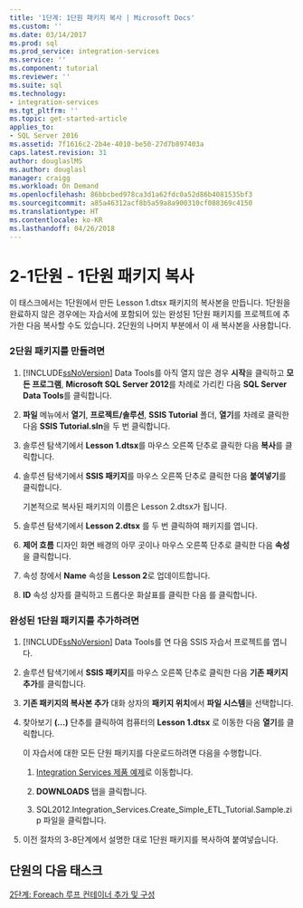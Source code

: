 ```yaml
---
title: '1단계: 1단원 패키지 복사 | Microsoft Docs'
ms.custom: ''
ms.date: 03/14/2017
ms.prod: sql
ms.prod_service: integration-services
ms.service: ''
ms.component: tutorial
ms.reviewer: ''
ms.suite: sql
ms.technology:
- integration-services
ms.tgt_pltfrm: ''
ms.topic: get-started-article
applies_to:
- SQL Server 2016
ms.assetid: 7f1616c2-2b4e-4010-be50-27d7b897403a
caps.latest.revision: 31
author: douglaslMS
ms.author: douglasl
manager: craigg
ms.workload: On Demand
ms.openlocfilehash: 86bbcbed978ca3d1a62fdc0a52d86b4081535bf3
ms.sourcegitcommit: a85a46312acf8b5a59a8a900310cf088369c4150
ms.translationtype: HT
ms.contentlocale: ko-KR
ms.lasthandoff: 04/26/2018
---
```

# <a name="lesson-2-1---copying-the-lesson-1-package"></a>2-1단원 - 1단원 패키지 복사
이 태스크에서는 1단원에서 만든 Lesson 1.dtsx 패키지의 복사본을 만듭니다. 1단원을 완료하지 않은 경우에는 자습서에 포함되어 있는 완성된 1단원 패키지를 프로젝트에 추가한 다음 복사할 수도 있습니다. 2단원의 나머지 부분에서 이 새 복사본을 사용합니다.  
  
### <a name="to-create-the-lesson-2-package"></a>2단원 패키지를 만들려면  
  
1.  [!INCLUDE[ssNoVersion](../includes/ssnoversion-md.md)] Data Tools를 아직 열지 않은 경우 **시작**을 클릭하고 **모든 프로그램**, **Microsoft SQL Server 2012**를 차례로 가리킨 다음 **SQL Server Data Tools**를 클릭합니다.  
  
2.  **파일** 메뉴에서 **열기**, **프로젝트/솔루션**, **SSIS Tutorial** 폴더, **열기**를 차례로 클릭한 다음 **SSIS Tutorial.sln**을 두 번 클릭합니다.  
  
3.  솔루션 탐색기에서 **Lesson 1.dtsx**를 마우스 오른쪽 단추로 클릭한 다음 **복사**를 클릭합니다.  
  
4.  솔루션 탐색기에서 **SSIS 패키지**를 마우스 오른쪽 단추로 클릭한 다음 **붙여넣기**를 클릭합니다.  
  
    기본적으로 복사된 패키지의 이름은 Lesson 2.dtsx가 됩니다.  
  
5.  솔루션 탐색기에서 **Lesson 2.dtsx** 를 두 번 클릭하여 패키지를 엽니다.  
  
6.  **제어 흐름** 디자인 화면 배경의 아무 곳이나 마우스 오른쪽 단추로 클릭한 다음 **속성**을 클릭합니다.  
  
7.  속성 창에서 **Name** 속성을 **Lesson 2**로 업데이트합니다.  
  
8.  **ID** 속성 상자를 클릭하고 드롭다운 화살표를 클릭한 다음 **<Generate New ID>** 를 클릭합니다.  
  
### <a name="to-add-the-completed-lesson-1-package"></a>완성된 1단원 패키지를 추가하려면  
  
1.  [!INCLUDE[ssNoVersion](../includes/ssnoversion-md.md)] Data Tools를 연 다음 SSIS 자습서 프로젝트를 엽니다.  
  
2.  솔루션 탐색기에서 **SSIS 패키지**를 마우스 오른쪽 단추로 클릭한 다음 **기존 패키지 추가**를 클릭합니다.  
  
3.  **기존 패키지의 복사본 추가** 대화 상자의 **패키지 위치**에서 **파일 시스템**을 선택합니다.  
  
4.  찾아보기 **(…)** 단추를 클릭하여 컴퓨터의 **Lesson 1.dtsx** 로 이동한 다음 **열기**를 클릭합니다.  
  
    이 자습서에 대한 모든 단원 패키지를 다운로드하려면 다음을 수행합니다.  
  
    1.  [Integration Services 제품 예제](http://go.microsoft.com/fwlink/?LinkId=275027)로 이동합니다.  
  
    2.  **DOWNLOADS** 탭을 클릭합니다.  
  
    3.  SQL2012.Integration_Services.Create_Simple_ETL_Tutorial.Sample.zip 파일을 클릭합니다.  
  
5.  이전 절차의 3-8단계에서 설명한 대로 1단원 패키지를 복사하여 붙여넣습니다.  
  
## <a name="next-task-in-lesson"></a>단원의 다음 태스크  
[2단계: Foreach 루프 컨테이너 추가 및 구성](../integration-services/lesson-2-2-adding-and-configuring-the-foreach-loop-container.md)  
  
